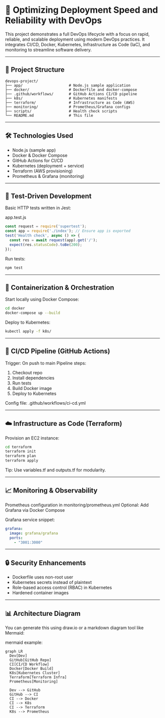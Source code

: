# 🚀 Optimizing Deployment Speed and Reliability with DevOps

This project demonstrates a full DevOps lifecycle with a focus on rapid, reliable, and scalable deployment using modern DevOps practices. It integrates CI/CD, Docker, Kubernetes, Infrastructure as Code (IaC), and monitoring to streamline software delivery.

---

## 🧱 Project Structure

```
devops-project/
├── app/                     # Node.js sample application
├── docker/                  # Dockerfile and docker-compose
├── .github/workflows/       # GitHub Actions CI/CD pipeline
├── k8s/                     # Kubernetes manifests
├── terraform/               # Infrastructure as Code (AWS)
├── monitoring/              # Prometheus/Grafana configs
├── scripts/                 # Health check scripts
└── README.md                # This file
```

---

## 🛠️ Technologies Used

* Node.js (sample app)
* Docker & Docker Compose
* GitHub Actions for CI/CD
* Kubernetes (deployment + service)
* Terraform (AWS provisioning)
* Prometheus & Grafana (monitoring)

---

## 🧪 Test-Driven Development

Basic HTTP tests written in Jest:

app.test.js

```js
const request = require('supertest');
const app = require('./index'); // Ensure app is exported
test('Health check', async () => {
  const res = await request(app).get('/');
  expect(res.statusCode).toBe(200);
});
```

Run tests:

```bash
npm test
```

---

## 🧱 Containerization & Orchestration

Start locally using Docker Compose:

```bash
cd docker
docker-compose up --build
```

Deploy to Kubernetes:

```bash
kubectl apply -f k8s/
```

---

## 🔄 CI/CD Pipeline (GitHub Actions)

Trigger: On push to main
Pipeline steps:

1. Checkout repo
2. Install dependencies
3. Run tests
4. Build Docker image
5. Deploy to Kubernetes

Config file: .github/workflows/ci-cd.yml

---

## ☁️ Infrastructure as Code (Terraform)

Provision an EC2 instance:

```bash
cd terraform
terraform init
terraform plan
terraform apply
```

Tip: Use variables.tf and outputs.tf for modularity.

---

## 📈 Monitoring & Observability

Prometheus configuration in monitoring/prometheus.yml
Optional: Add Grafana via Docker Compose

Grafana service snippet:

```yaml
grafana:
  image: grafana/grafana
  ports:
    - "3001:3000"
```

---

## 🔒 Security Enhancements

* Dockerfile uses non-root user
* Kubernetes secrets instead of plaintext
* Role-based access control (RBAC) in Kubernetes
* Hardened container images

---

## 📊 Architecture Diagram

You can generate this using draw\.io or a markdown diagram tool like Mermaid:

mermaid example:

```mermaid
graph LR
  Dev[Dev]
  GitHub[GitHub Repo]
  CI[CI/CD Workflow]
  Docker[Docker Build]
  K8s[Kubernetes Cluster]
  Terraform[Terraform Infra]
  Prometheus[Monitoring]

  Dev --> GitHub
  GitHub --> CI
  CI --> Docker
  CI --> K8s
  CI --> Terraform
  K8s --> Prometheus
```
